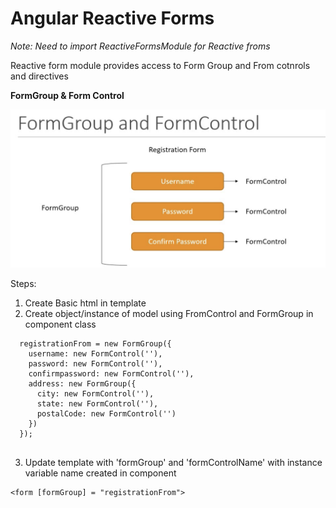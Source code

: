 Angular Reactive Forms
=====

*Note: Need to import ReactiveFormsModule for Reactive froms*

Reactive form module provides access to Form Group and From cotnrols and directives

**FormGroup & Form Control**

![Alt text](/FormGroupAndFormControl.png?raw=true "Optional Title")

Steps:

1) Create Basic html in template
2) Create object/instance of model using FromControl and FormGroup in component class
```
  registrationFrom = new FormGroup({
    username: new FormControl(''),
    password: new FormControl(''),
    confirmpassword: new FormControl(''),
    address: new FormGroup({
      city: new FormControl(''),
      state: new FormControl(''),
      postalCode: new FormControl('')
    })
  });
  
```  
3) Update template with 'formGroup' and 'formControlName' with instance variable name created in component
```
<form [formGroup] = "registrationFrom">
```
